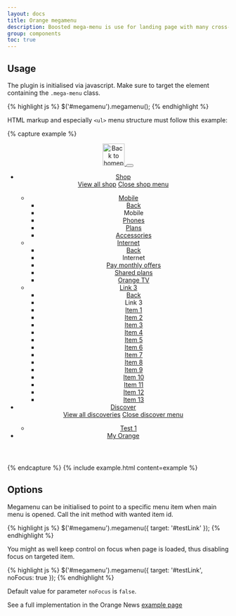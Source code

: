 ```yaml
---
layout: docs
title: Orange megamenu
description: Boosted mega-menu is use for landing page with many cross-link
group: components
toc: true
---
```


## Usage

The plugin is initialised via javascript. Make sure to target the element containing the `.mega-menu` class.

{% highlight js %}
$('#megamenu').megamenu();
{% endhighlight %}

HTML markup and especially `<ul>` menu structure must follow this example:

{% capture example %}
<header role="banner">
    <nav class="navbar navbar-dark navbar-expand-md" role="navigation">
        <div class="container-lg">
          <a class="navbar-brand" href="#">
            <img src="../../dist/img/orange_logo.svg" alt="Back to homepage" title="Back to homepage" width="50" height="50"/>
          </a>
          <button class="navbar-toggler d-md-none collapsed" type="button" 
                  data-toggle="collapse" data-target="#megamenu" 
                  aria-controls="megamenu" aria-expanded="false" aria-label="Toggle navigation">
            <span aria-hidden="true" class="navbar-toggler-icon"></span>
          </button>
          <div class="mega-menu navbar-collapse collapse" id="megamenu">
            <ul class="navbar-nav">
              <li class="nav-item">
                <a class="nav-link collapsed" href="#mega-level-1-collapse" data-toggle="collapse">Shop</a>
                <div class="mega-menu-panel collapse" id="mega-level-1-collapse">
                  <div class="container-lg">
                    <a class="nav-link all" href="#">View all shop</a>
                    <a class="nav-link close ml-auto" data-toggle="collapse" href="#mega-level-1-collapse" aria-expanded="false" aria-controls="mega-level-1-collapse" title="Close shop menu">
                      <span class="sr-only">Close shop menu</span>
                    </a>
                  </div>
                  <div class="container-lg">
                    <ul class="navbar-nav">
                      <li class="nav-item col col-md-4">
                        <a class="nav-link" href="#">Mobile</a>
                        <ul class="navbar-nav">
                          <li class="nav-item"><a class="nav-link back" href="#">Back</a></li>
                          <li class="nav-item"><span class="nav-heading text-primary">Mobile</span></li>
                          <li class="nav-item"><a class="nav-link" href="#">Phones</a></li>
                          <li class="nav-item"><a class="nav-link" href="#">Plans</a></li>
                          <li class="nav-item"><a class="nav-link" href="#">Accessories</a></li>
                        </ul>
                      </li>
                      <li class="nav-item col col-md-4">
                        <a class="nav-link" href="#">Internet</a>
                        <ul class="navbar-nav">
                          <li class="nav-item"><a class="nav-link back" href="#">Back</a></li>
                          <li class="nav-item"><span class="nav-heading text-primary">Internet</span></li>
                          <li class="nav-item"><a class="nav-link" href="#">Pay monthly offers</a></li>
                          <li class="nav-item"><a class="nav-link" href="#">Shared plans</a></li>
                          <li class="nav-item"><a class="nav-link" href="#">Orange TV</a></li>
                        </ul>
                      </li>
                      <li class="nav-item col col-md-4">
                        <a class="nav-link" href="#">Link 3</a>
                        <ul class="navbar-nav">
                          <li class="nav-item"><a class="nav-link back" href="#">Back</a></li>
                          <li class="nav-item"><span class="nav-heading text-primary">Link 3</span></li>
                          <li class="nav-item"><a class="nav-link" href="#">Item 1</a></li>
                          <li class="nav-item"><a class="nav-link" href="#">Item 2</a></li>
                          <li class="nav-item"><a class="nav-link" href="#">Item 3</a></li>
                          <li class="nav-item"><a class="nav-link" href="#">Item 4</a></li>
                          <li class="nav-item"><a class="nav-link" href="#">Item 5</a></li>
                          <li class="nav-item"><a class="nav-link" href="#">Item 6</a></li>
                          <li class="nav-item"><a class="nav-link" href="#">Item 7</a></li>
                          <li class="nav-item"><a class="nav-link" href="#">Item 8</a></li>
                          <li class="nav-item"><a class="nav-link" href="#">Item 9</a></li>
                          <li class="nav-item"><a class="nav-link" href="#">Item 10</a></li>
                          <li class="nav-item"><a class="nav-link" href="#">Item 11</a></li>
                          <li class="nav-item"><a class="nav-link" href="#">Item 12</a></li>
                          <li class="nav-item"><a class="nav-link" href="#">Item 13</a></li>
                        </ul>
                      </li>
                    </ul>
                  </div>
                </div>
              </li>
              <li class="nav-item">
                <a class="nav-link collapsed" href="#mega-level-2-collapse" data-toggle="collapse">Discover</a>
                <div class="mega-menu-panel collapse" id="mega-level-2-collapse">
                  <div class="container-lg">
                    <a class="nav-link all" href="#">View all discoveries</a>
                    <a class="nav-link close ml-auto" data-toggle="collapse" href="#mega-level-2-collapse" aria-expanded="false" aria-controls="mega-level-2-collapse" title="Close discover menu">
                      <span class="sr-only">Close discover menu</span>
                    </a>
                  </div>
                  <div class="container-lg">
                    <ul class="navbar-nav">
                      <li class="nav-item">
                        <a class="nav-link" href="#">Test 1</a>
                      </li>
                    </ul>
                  </div>
                </div>
              </li>
              <li class="nav-item"><a class="nav-link collapsed" href="#" data-toggle="collapse">My Orange</a></li>
            </ul>
          </div>
        </div>
      </nav>
    </header>
{% endcapture %}
{% include example.html content=example %}

## Options

Megamenu can be initialised to point to a specific menu item when main menu is opened. Call the init method with wanted item id.

{% highlight js %}
$('#megamenu').megamenu({ target: '#testLink' });
{% endhighlight %}

You might as well keep control on focus when page is loaded, thus disabling focus on targeted item.

{% highlight js %}
$('#megamenu').megamenu({ target: '#testLink', noFocus: true });
{% endhighlight %}

Default value for parameter `noFocus` is `false`.

See a full implementation in the Orange News [example page](../../examples/news-template/)
